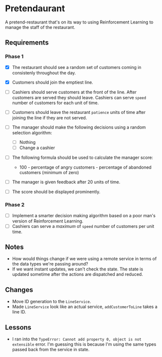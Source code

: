 # Pretendaurant

A pretend-restaurant that's on its way to using Reinforcement Learning to manage the staff of the restaurant.

## Requirements

### Phase 1

- [x] The restaurant should see a random set of customers coming in consistenly throughout the day.
- [x] Customers should join the emptiest line.
- [ ] Cashiers should serve customers at the front of the line. After customers are served they should leave. Cashiers can serve `speed` number of customers for each unit of time.
- [ ] Customers should leave the restaurant `patience` units of time after joining the line if they are not served.
- [ ] The manager should make the following decisions using a random selection algorithm:
    - [ ] Nothing
    - [ ] Change a cashier
- [ ] The following formula should be used to calculate the manager score:
    - 100 - percentage of angry customers - percentage of abandoned customers (minimum of zero)
- [ ] The manager is given feedback after 20 units of time.
- [ ] The score should be displayed prominently.


### Phase 2
- [ ] Implement a smarter decision making algorithm based on a poor man's version of Reinforcement Learning.
- [ ] Cashiers can serve a _maximum_ of `speed` number of customers per unit time.

## Notes

- How would things change if we were using a remote service in terms of the data types we're passing around?
- If we want instant updates, we can't check the state. The state is updated sometime after the actions are dispatched and reduced.

## Changes

- Move ID generation to the `LineService`.
- Made `LineService` look like an actual service, `addCustomerToLine` takes a line ID.


## Lessons

- I ran into the `TypeError: Cannot add property 0, object is not extensible` error. I'm guessing this is because I'm using the same types passed back from the service in state.
